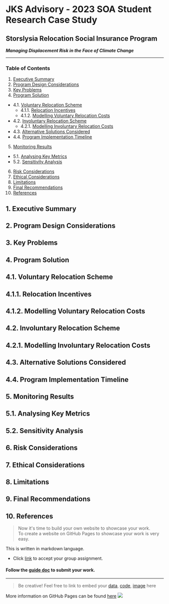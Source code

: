 # JKS Advisory - 2023 SOA Student Research Case Study

## Storslysia Relocation Social Insurance Program
***Managing Displacement Risk in the Face of Climate Change***

---

### Table of Contents

1. [Executive Summary](https://github.com/Actuarial-Control-Cycle-Part-A-2023-T1/group-github-pages-JKS-Advisory/blob/main/README.md#1-executive-summary)
2. [Program Design Considerations](#2-program-design-considerations)
3. [Key Problems](#3-key-problems)
4. [Program Solution](#4-program-solution)
  - 4.1. [Voluntary Relocation Scheme](https://github.com/Actuarial-Control-Cycle-Part-A-2023-T1/group-github-pages-JKS-Advisory/blob/main/README.md#41-voluntary-relocation-scheme)
    - 4.1.1. [Relocation Incentives](#411-relocation-incentives)
    - 4.1.2. [Modelling Voluntary Relocation Costs](412-Modelling-Voluntary-Relocation-Costs)
  - 4.2. [Involuntary Relocation Scheme](#42-involuntary-relocation-scheme)
    - 4.2.1. [Modelling Involuntary Relocation Costs](#421-modelling-involuntary-relocation-costs)
  - 4.3. [Alternative Solutions Considered](#43-alternative-solutions-considered)
  - 4.4. [Program Implementation Timeline](#44-program-implementation-timeline)
5. [Monitoring Results](#5-monitoring-results)
  - 5.1. [Analysing Key Metrics](#51-analysing-key-metrics)
  - 5.2. [Sensitivity Analysis](#52-sensitivity-analysis)
6. [Risk Considerations](#6-risk-considerations)
7. [Ethical Considerations](#7-ethical-considerations)
8. [Limitations](#8-limitations)
9. [Final Recommendations](#9-final-recommendations)
10. [References](#10-references)


## 1. Executive Summary

## 2. Program Design Considerations

## 3. Key Problems

## 4. Program Solution

## 4.1. Voluntary Relocation Scheme

## 4.1.1. Relocation Incentives

## 4.1.2. Modelling Voluntary Relocation Costs

## 4.2. Involuntary Relocation Scheme

## 4.2.1. Modelling Involuntary Relocation Costs

## 4.3. Alternative Solutions Considered

## 4.4. Program Implementation Timeline

## 5. Monitoring Results

## 5.1. Analysing Key Metrics

## 5.2. Sensitivity Analysis

## 6. Risk Considerations

## 7. Ethical Considerations

## 8. Limitations

## 9. Final Recommendations

## 10. References

>Now it's time to build your own website to showcase your work.  
>To create a website on GitHub Pages to showcase your work is very easy.

This is written in markdown language. 
>
* Click [link](https://classroom.github.com/a/elzutNYu) to accept your group assignment.


#### Follow the [guide doc](Doc1.pdf) to submit your work. 
---
>Be creative! Feel free to link to embed your [data](hazard-event-data.csv), [code](sample-data-clean.ipynb), [image](unsw.png) here

More information on GitHub Pages can be found [here](https://pages.github.com/)
![](Actuarial.gif)
